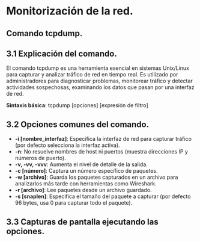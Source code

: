 # Monitorización de la red.
## Comando tcpdump.
## 3.1	Explicación del comando.
El comando tcpdump es una herramienta esencial en sistemas Unix/Linux para capturar y analizar tráfico de red en tiempo real. Es utilizado por administradores para diagnosticar problemas, monitorear tráfico y detectar actividades sospechosas, examinando los datos que pasan por una interfaz de red.

**Sintaxis básica**:
tcpdump [opciones] [expresión de filtro]
## 3.2	Opciones comunes del comando.
-	**-i [nombre_interfaz]**: Especifica la interfaz de red para capturar tráfico (por defecto selecciona la interfaz activa). 
-	**-n**: No resuelve nombres de host ni puertos (muestra direcciones IP y números de puerto).
-	**-v, -vv, -vvv**: Aumenta el nivel de detalle de la salida.
-	**-c [número]**: Captura un número específico de paquetes.
-	**-w [archivo]**: Guarda los paquetes capturados en un archivo para analizarlos más tarde con herramientas como Wireshark.
-	**-r [archivo]**: Lee paquetes desde un archivo guardado.
-	**-s [snaplen]**: Especifica el tamaño del paquete a capturar (por defecto 96 bytes, usa 0 para capturar todo el paquete).
## 3.3	Capturas de pantalla ejecutando las opciones.


